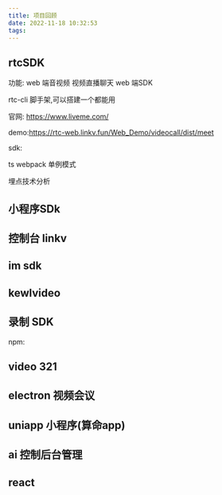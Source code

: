 ```yaml
---
title: 项目回顾
date: 2022-11-18 10:32:53
tags:
---
```

## rtcSDK
功能: 
web 端音视频
视频直播聊天 web 端SDK

rtc-cli 脚手架,可以搭建一个都能用

官网:  https://www.liveme.com/

demo:https://rtc-web.linkv.fun/Web_Demo/videocall/dist/meet

sdk:


ts  webpack   单例模式

埋点技术分析

## 小程序SDk

##  控制台  linkv

## im sdk 

## kewlvideo 


## 录制 SDK 

npm:

## video 321 

## electron 视频会议

## uniapp 小程序(算命app)


## ai 控制后台管理


## react 



